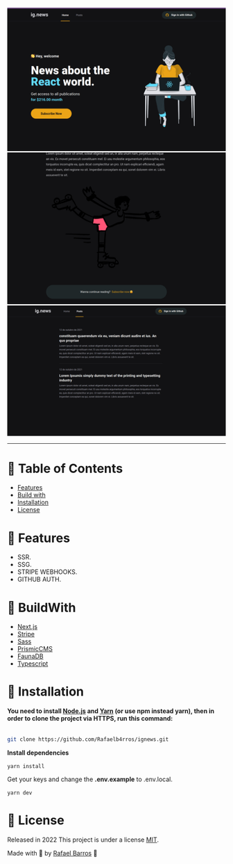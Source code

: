 <p align="center">
   <img src=".github/docs/images/homepage.png" width="600"/>
   <img src=".github/docs/images/postpreview.png" width="600"/>
   <img src=".github/docs/images/postspage.png" width="600"/>
</p>

---

# :pushpin: Table of Contents

- [Features](#rocket-features)
- [Build with](#construction_worker-BuildWith)
- [Installation](#construction_worker-installation)
- [License](#closed_book-license)

# :rocket: Features

- SSR.
- SSG.
- STRIPE WEBHOOKS.
- GITHUB AUTH.

# :construction_worker: BuildWith

- [Next.js](https://nextjs.org/)
- [Stripe](https://stripe.com/)
- [Sass](https://sass-lang.com/)
- [PrismicCMS](https://prismic.io/)
- [FaunaDB](https://fauna.com/)
- [Typescript](https://www.typescriptlang.org/)

# :construction_worker: Installation

**You need to install [Node.js](https://nodejs.org/en/download/) and [Yarn](https://yarnpkg.com/) (or use npm instead yarn), then in order to clone the project via HTTPS, run this command:**

```bash

git clone https://github.com/Rafaelb4rros/ignews.git

```

**Install dependencies**

```
yarn install
```

Get your keys and change the
<strong>.env.example</strong>
to .env.local.

```
yarn dev
```

# :closed_book: License

Released in 2022
This project is under a license [MIT](./LICENSE).

Made with 💜 by [Rafael Barros](https://github.com/Rafaelb4rros) 🚀
